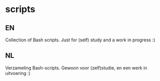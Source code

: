 scripts
===

EN
---

Collection of Bash scripts.
Just for (self) study and a work in progress :)

NL
---

Verzameling Bash-scripts.
Gewoon voor (zelf)studie, en een werk in uitvoering :)
